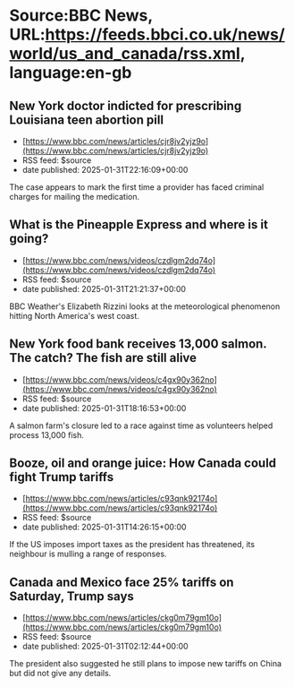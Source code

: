 # Source:BBC News, URL:https://feeds.bbci.co.uk/news/world/us_and_canada/rss.xml, language:en-gb

## New York doctor indicted for prescribing Louisiana teen abortion pill
 - [https://www.bbc.com/news/articles/cjr8jv2yjz9o](https://www.bbc.com/news/articles/cjr8jv2yjz9o)
 - RSS feed: $source
 - date published: 2025-01-31T22:16:09+00:00

The case appears to mark the first time a provider has faced criminal charges for mailing the medication.

## What is the Pineapple Express and where is it going?
 - [https://www.bbc.com/news/videos/czdlgm2dq74o](https://www.bbc.com/news/videos/czdlgm2dq74o)
 - RSS feed: $source
 - date published: 2025-01-31T21:21:37+00:00

BBC Weather's Elizabeth Rizzini looks at the meteorological phenomenon hitting North America's west coast.

## New York food bank receives 13,000 salmon. The catch? The fish are still alive
 - [https://www.bbc.com/news/videos/c4gx90y362no](https://www.bbc.com/news/videos/c4gx90y362no)
 - RSS feed: $source
 - date published: 2025-01-31T18:16:53+00:00

A salmon farm's closure led to a race against time as volunteers helped process 13,000 fish.

## Booze, oil and orange juice: How Canada could fight Trump tariffs
 - [https://www.bbc.com/news/articles/c93qnk92174o](https://www.bbc.com/news/articles/c93qnk92174o)
 - RSS feed: $source
 - date published: 2025-01-31T14:26:15+00:00

If the US imposes import taxes as the president has threatened, its neighbour is mulling a range of responses.

## Canada and Mexico face 25% tariffs on Saturday, Trump says
 - [https://www.bbc.com/news/articles/ckg0m79gm10o](https://www.bbc.com/news/articles/ckg0m79gm10o)
 - RSS feed: $source
 - date published: 2025-01-31T02:12:44+00:00

The president also suggested he still plans to impose new tariffs on China but did not give any details.


